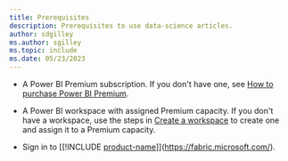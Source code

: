 ```yaml
---
title: Prerequisites
description: Prerequisites to use data-science articles.
author: sdgilley
ms.author: sgilley
ms.topic: include
ms.date: 05/23/2023
---
```


* A Power BI Premium subscription. If you don't have one, see [How to purchase Power BI Premium](/power-bi/enterprise/service-admin-premium-purchase).

* A Power BI workspace with assigned Premium capacity. If you don't have a workspace, use the steps in [Create a workspace](../../get-started/create-workspaces.md) to create one and assign it to a Premium capacity.

* Sign in to [[!INCLUDE [product-name](../../includes/product-name.md)]](https://fabric.microsoft.com/).

